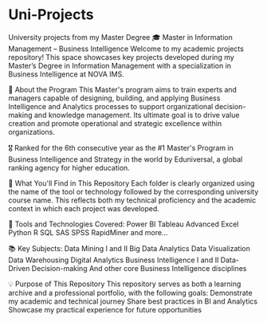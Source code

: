 # Uni-Projects
University projects from my Master Degree
🎓 Master in Information Management – Business Intelligence
Welcome to my academic projects repository!
This space showcases key projects developed during my Master’s Degree in Information Management with a specialization in Business Intelligence at NOVA IMS.

📌 About the Program
This Master's program aims to train experts and managers capable of designing, building, and applying Business Intelligence and Analytics processes to support organizational decision-making and knowledge management. Its ultimate goal is to drive value creation and promote operational and strategic excellence within organizations.

🎖️ Ranked for the 6th consecutive year as the #1 Master's Program in Business Intelligence and Strategy in the world by Eduniversal, a global ranking agency for higher education.

🧠 What You'll Find in This Repository
Each folder is clearly organized using the name of the tool or technology followed by the corresponding university course name. This reflects both my technical proficiency and the academic context in which each project was developed.

🔧 Tools and Technologies Covered:
Power BI
Tableau
Advanced Excel
Python
R
SQL
SAS
SPSS
RapidMiner
and more...

📚 Key Subjects:
Data Mining I and II
Big Data Analytics
Data Visualization
Data Warehousing
Digital Analytics
Business Intelligence I and II
Data-Driven Decision-making
And other core Business Intelligence disciplines

💡 Purpose of This Repository
This repository serves as both a learning archive and a professional portfolio, with the following goals:
Demonstrate my academic and technical journey
Share best practices in BI and Analytics
Showcase my practical experience for future opportunities
